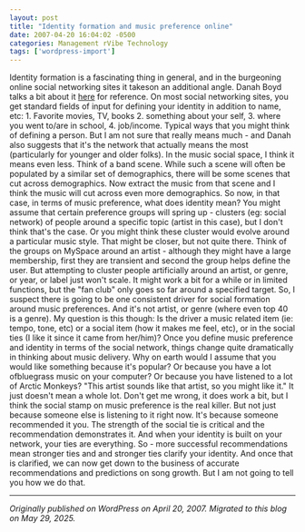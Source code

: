 ```yaml
---
layout: post
title: "Identity formation and music preference online"
date: 2007-04-20 16:04:02 -0500
categories: Management rVibe Technology
tags: ['wordpress-import']
---
```


Identity formation is a fascinating thing in general, and in the burgeoning online social networking sites it takeson an additional angle. Danah Boyd talks a bit about it [here](http://www.zephoria.org/thoughts/archives/2007/04/03/incantations_fo.html) for reference. On most social networking sites, you get standard fields of input for defining your identity in addition to name, etc: 1. Favorite movies, TV, books 2. something about your self, 3. where you went to/are in school, 4. job/income. Typical ways that you might think of defining a person. But I am not sure that really means much - and Danah also suggests that it's the network that actually means the most (particularly for younger and older folks). In the music social space, I think it means even less. Think of a band scene. While such a scene will often be populated by a similar set of demographics, there will be some scenes that cut across demographics. Now extract the music from that scene and I think the music will cut across even more demographics. So now, in that case, in terms of music preference, what does identity mean? You might assume that certain preference groups will spring up - clusters (eg: social network) of people around a specific topic (artist in this case), but I don't think that's the case. Or you might think these cluster would evolve around a particular music style. That might be closer, but not quite there. Think of the groups on MySpace around an artist - although they might have a large membership, first they are transient and second the group helps define the user. But attempting to cluster people artificially around an artist, or genre, or year, or label just won't scale. It might work a bit for a while or in limited functions, but the "fan club" only goes so far around a specified target. So, I suspect there is going to be one consistent driver for social formation around music preferences. And it's not artist, or genre (where even top 40 is a genre). My question is this though: Is the driver a music related item (ie: tempo, tone, etc) or a social item (how it makes me feel, etc), or in the social ties (I like it since it came from her/him)? Once you define music preference and identity in terms of the social network, things change quite dramatically in thinking about music delivery. Why on earth would I assume that you would like something because it's popular? Or because you have a lot ofbluegrass music on your computer? Or because you have listened to a lot of Arctic Monkeys? "This artist sounds like that artist, so you might like it." It just doesn't mean a whole lot. Don't get me wrong, it does work a bit, but I think the social stamp on music preference is the real killer. But not just because someone else is listening to it right now. It's because someone recommended it you. The strength of the social tie is critical and the recommendation demonstrates it. And when your identity is built on your network, your ties are everything. So - more successful recommendations mean stronger ties and and stronger ties clarify your identity. And once that is clarified, we can now get down to the business of accurate recommendations and predictions on song growth. But I am not going to tell you how we do that.

---

*Originally published on WordPress on April 20, 2007. Migrated to this blog on May 29, 2025.*
